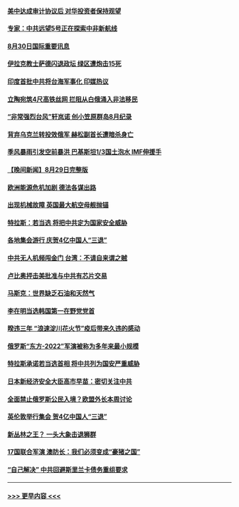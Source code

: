 #### [美中达成审计协议后 对华投资者保持观望](../pages/prog202/a103514343.md?t=08302201) 
#### [专家：中共远望5号正在探索中非新航线](../pages/prog202/a103514336.md?t=08302201) 
#### [8月30日国际重要讯息](../pages/prog202/a103514312.md?t=08302201) 
#### [伊拉克教士萨德闪退政坛 绿区遭炮击15死](../pages/prog202/a103514239.md?t=08302201) 
#### [印度首批中共将台海军事化 印媒热议](../pages/prog202/a103514230.md?t=08302201) 
#### [立陶宛筑4尺高铁丝网 拦阻从白俄涌入非法移民](../pages/prog202/a103514212.md?t=08302201) 
#### [“非常强烈台风”轩岚诺 创小笠原群岛8月纪录](../pages/prog202/a103514209.md?t=08302201) 
#### [背弃乌克兰转投效俄军 赫松副首长遭暗杀身亡](../pages/prog202/a103514196.md?t=08302201) 
#### [季风暴雨引发空前暴洪 巴基斯坦1/3国土泡水 IMF伸援手](../pages/prog202/a103514157.md?t=08302201) 
#### [【晚间新闻】8月29日完整版](../pages/prog202/a103514031.md?t=08302201) 
#### [欧洲能源危机加剧 德法各谋出路](../pages/prog202/a103513881.md?t=08302201) 
#### [出现机械故障 英国最大航空母舰抛锚](../pages/prog202/a103513878.md?t=08302201) 
#### [特拉斯：若当选 将把中共定为国家安全威胁](../pages/prog202/a103513876.md?t=08302201) 
#### [各地集会游行 庆贺4亿中国人“三退”](../pages/prog202/a103513720.md?t=08302201) 
#### [中共无人机频闯金门 台湾：不请自来谓之贼](../pages/prog202/a103513804.md?t=08302201) 
#### [卢比奥抨击美批准与中共有芯片交易](../pages/prog202/a103513760.md?t=08302201) 
#### [马斯克：世界缺乏石油和天然气](../pages/prog202/a103513702.md?t=08302201) 
#### [李在明当选韩国第一在野党党首](../pages/prog202/a103513718.md?t=08302201) 
#### [暌违三年 “浪速淀川花火节”疫后带来久违的感动](../pages/prog202/a103513722.md?t=08302201) 
#### [俄罗斯“东方-2022”军演被称为多年来最小规模](../pages/prog202/a103513609.md?t=08302201) 
#### [特拉斯承诺若当选首相 将中共列为国安严重威胁](../pages/prog202/a103513591.md?t=08302201) 
#### [日本新经济安全大臣高市早苗：密切关注中共](../pages/prog202/a103513585.md?t=08302201) 
#### [全面禁止俄罗斯公民入境？欧盟外长本周讨论](../pages/prog202/a103513580.md?t=08302201) 
#### [英伦敦举行集会 贺4亿中国人“三退”](../pages/prog202/a103513457.md?t=08302201) 
#### [新丛林之王？ 一头大象击退狮群](../pages/prog202/a103513480.md?t=08302201) 
#### [17国联合军演 澳防长：我们必须变成“豪猪之国”](../pages/prog202/a103513485.md?t=08302201) 
#### [“自己解决” 中共回避斯里兰卡债务重组要求](../pages/prog202/a103513490.md?t=08302201) 

----
#### [ >>> 更早内容 <<< ](../indexes/prog202-earlier.md)
